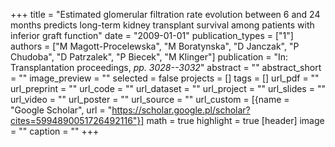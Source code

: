 +++
title = "Estimated glomerular filtration rate evolution between 6 and 24 months predicts long-term kidney transplant survival among patients with inferior graft function"
date = "2009-01-01"
publication_types = ["1"]
authors = ["M Magott-Procelewska", "M Boratynska", "D Janczak", "P Chudoba", "D Patrzalek", "P Biecek", "M Klinger"]
publication = "In: Transplantation proceedings, _pp. 3028--3032_"
abstract = ""
abstract_short = ""
image_preview = ""
selected = false
projects = []
tags = []
url_pdf = ""
url_preprint = ""
url_code = ""
url_dataset = ""
url_project = ""
url_slides = ""
url_video = ""
url_poster = ""
url_source = ""
url_custom = [{name = "Google Scholar", url = "https://scholar.google.pl/scholar?cites=5994890051726492116"}]
math = true
highlight = true
[header]
image = ""
caption = ""
+++
